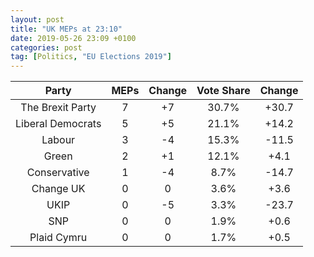 ```yaml
---
layout: post
title: "UK MEPs at 23:10"
date: 2019-05-26 23:09 +0100
categories: post
tag: [Politics, "EU Elections 2019"]
---
```


**Party**|**MEPs**|**Change**|**Vote Share**|**Change**
:-----:|:-----:|:-----:|:-----:|:-----:
The Brexit Party|7|+7|30.7%|+30.7
Liberal Democrats|5|+5|21.1%|+14.2
Labour|3|-4|15.3%|-11.5
Green|2|+1|12.1%|+4.1
Conservative|1|-4|8.7%|-14.7
Change UK|0|0|3.6%|+3.6
UKIP|0|-5|3.3%|-23.7
SNP|0|0|1.9%|+0.6
Plaid Cymru|0|0|1.7%|+0.5

